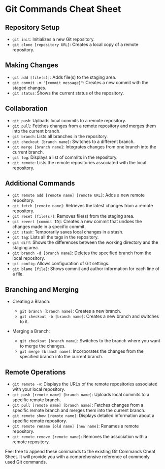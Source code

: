 # Git Commands Cheat Sheet

## Repository Setup
- `git init`: Initializes a new Git repository.
- `git clone [repository URL]`: Creates a local copy of a remote repository.

## Making Changes
- `git add [file(s)]`: Adds file(s) to the staging area.
- `git commit -m "[commit message]"`: Creates a new commit with the staged changes.
- `git status`: Shows the current status of the repository.

## Collaboration
- `git push`: Uploads local commits to a remote repository.
- `git pull`: Fetches changes from a remote repository and merges them into the current branch.
- `git branch`: Lists all branches in the repository.
- `git checkout [branch name]`: Switches to a different branch.
- `git merge [branch name]`: Integrates changes from one branch into the current branch.
- `git log`: Displays a list of commits in the repository.
- `git remote`: Lists the remote repositories associated with the local repository.

## Additional Commands
- `git remote add [remote name] [remote URL]`: Adds a new remote repository.
- `git fetch [remote name]`: Retrieves the latest changes from a remote repository.
- `git reset [file(s)]`: Removes file(s) from the staging area.
- `git revert [commit ID]`: Creates a new commit that undoes the changes made in a specific commit.
- `git stash`: Temporarily saves local changes in a stash.
- `git tag`: Lists all the tags in the repository.
- `git diff`: Shows the differences between the working directory and the staging area.
- `git branch -d [branch name]`: Deletes the specified branch from the local repository.
- `git config`: Allows configuration of Git settings.
- `git blame [file]`: Shows commit and author information for each line of a file.

## Branching and Merging
- Creating a Branch:
  - `git branch [branch name]`: Creates a new branch.
  - `git checkout -b [branch name]`: Creates a new branch and switches to it.

- Merging a Branch:
  - `git checkout [branch name]`: Switches to the branch where you want to merge the changes.
  - `git merge [branch name]`: Incorporates the changes from the specified branch into the current branch.

## Remote Operations
- `git remote -v`: Displays the URLs of the remote repositories associated with your local repository.
- `git push [remote name] [branch name]`: Uploads local commits to a specific remote branch.
- `git pull [remote name] [branch name]`: Fetches changes from a specific remote branch and merges them into the current branch.
- `git remote show [remote name]`: Displays detailed information about a specific remote repository.
- `git remote rename [old name] [new name]`: Renames a remote repository.
- `git remote remove [remote name]`: Removes the association with a remote repository.

Feel free to append these commands to the existing Git Commands Cheat Sheet. It will provide you with a comprehensive reference of commonly used Git commands.